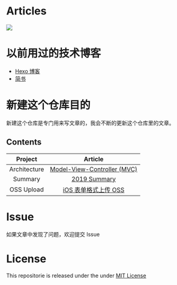 # Articles

![](https://github.com/liuzhongning/Articles/blob/master/resources/Articles.jpg)

# 以前用过的技术博客

- [Hexo 博客](https://liuzhongning.github.io)
- [简书](https://www.jianshu.com/u/4f54fbd2ea5f)

# 新建这个仓库目的

新建这个仓库是专门用来写文章的，我会不断的更新这个仓库里的文章。

## Contents

| Project | Article |
|:-------:|:-------:|
| Architecture | [Model-View-Controller (MVC)](https://github.com/liuzhongning/Articles/blob/master/contents/Model-View-Controller%20(MVC).md)|
| Summary | [2019 Summary](https://github.com/liuzhongning/Articles/blob/master/contents/2019年终总结.md)|
| OSS Upload| [iOS 表单格式上传 OSS](https://github.com/liuzhongning/Articles/blob/master/contents/iOS%20表单格式上传%20OSS.md)|



# Issue

如果文章中发现了问题，欢迎提交 Issue

# License

This repositorie is released under the under [MIT License](https://github.com/liuzhongning/Articles/blob/master/LICENSE)
